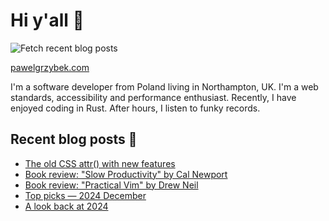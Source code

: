# Hi y'all 👋

![Fetch recent blog posts](https://github.com/pawelgrzybek/pawelgrzybek/workflows/Fetch%20recent%20blog%20posts/badge.svg)

[pawelgrzybek.com](https://pawelgrzybek.com)

I'm a software developer from Poland living in Northampton, UK. I'm a web standards, accessibility and performance enthusiast. Recently, I have enjoyed coding in Rust. After hours, I listen to funky records.

## Recent blog posts 📝

<!-- FEED-START -->
- [The old CSS attr() with new features](https://pawelgrzybek.com/the-old-css-attr-with-new-features/)
- [Book review: "Slow Productivity" by Cal Newport](https://pawelgrzybek.com/book-review-slow-productivity-by-cal-newport/)
- [Book review: "Practical Vim" by Drew Neil](https://pawelgrzybek.com/book-review-practical-vim-by-drew-neil/)
- [Top picks — 2024 December](https://pawelgrzybek.com/top-picks-2024-december/)
- [A look back at 2024](https://pawelgrzybek.com/a-look-back-at-2024/)
<!-- FEED-END -->